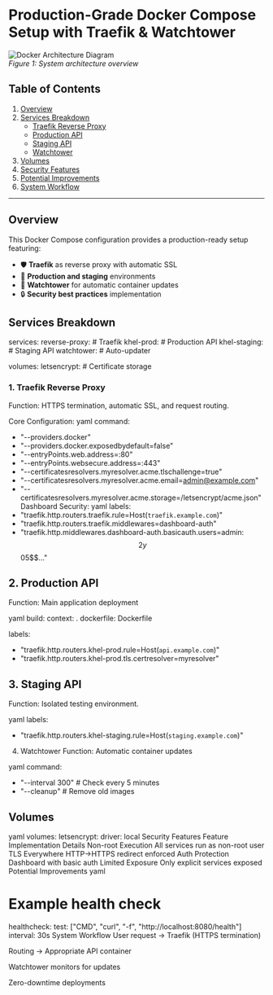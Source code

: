 # Production-Grade Docker Compose Setup with Traefik & Watchtower

![Docker Architecture Diagram](https://example.com/docker-traefik-diagram.png)  
_Figure 1: System architecture overview_

## Table of Contents

1. [Overview](#overview)
2. [Services Breakdown](#services-breakdown)
   - [Traefik Reverse Proxy](#traefik-reverse-proxy)
   - [Production API](#production-api)
   - [Staging API](#staging-api)
   - [Watchtower](#watchtower)
3. [Volumes](#volumes)
4. [Security Features](#security-features)
5. [Potential Improvements](#potential-improvements)
6. [System Workflow](#system-workflow)

---

## Overview <a id="overview"></a>

This Docker Compose configuration provides a production-ready setup featuring:

- 🛡️ **Traefik** as reverse proxy with automatic SSL
- 🚀 **Production and staging** environments
- 🔄 **Watchtower** for automatic container updates
- 🔒 **Security best practices** implementation

## Services Breakdown <a id="services-breakdown"></a>

services:
reverse-proxy: # Traefik
khel-prod: # Production API
khel-staging: # Staging API
watchtower: # Auto-updater

volumes:
letsencrypt: # Certificate storage

### 1. Traefik Reverse Proxy <a id="traefik-reverse-proxy"></a>

Function: HTTPS termination, automatic SSL, and request routing.

Core Configuration:
yaml
command:

- "--providers.docker"
- "--providers.docker.exposedbydefault=false"
- "--entryPoints.web.address=:80"
- "--entryPoints.websecure.address=:443"
- "--certificatesresolvers.myresolver.acme.tlschallenge=true"
- "--certificatesresolvers.myresolver.acme.email=admin@example.com"
- "--certificatesresolvers.myresolver.acme.storage=/letsencrypt/acme.json"
  Dashboard Security:
  yaml
  labels:
- "traefik.http.routers.traefik.rule=Host(`traefik.example.com`)"
- "traefik.http.routers.traefik.middlewares=dashboard-auth"
- "traefik.http.middlewares.dashboard-auth.basicauth.users=admin:$$2y$$05$$..."

## 2. Production API <a id="production-api"></a>

Function: Main application deployment

yaml
build:
context: .
dockerfile: Dockerfile

labels:

- "traefik.http.routers.khel-prod.rule=Host(`api.example.com`)"
- "traefik.http.routers.khel-prod.tls.certresolver=myresolver"

## 3. Staging API <a id="staging-api"></a>

Function: Isolated testing environment.

yaml
labels:

- "traefik.http.routers.khel-staging.rule=Host(`staging.example.com`)"

4. Watchtower <a id="watchtower"></a>
   Function: Automatic container updates

yaml
command:

- "--interval 300" # Check every 5 minutes
- "--cleanup" # Remove old images

## Volumes <a id="volumes"></a>

yaml
volumes:
letsencrypt:
driver: local
Security Features <a id="security-features"></a>
Feature Implementation Details
Non-root Execution All services run as non-root user
TLS Everywhere HTTP→HTTPS redirect enforced
Auth Protection Dashboard with basic auth
Limited Exposure Only explicit services exposed
Potential Improvements <a id="potential-improvements"></a>
yaml

# Example health check

healthcheck:
test: ["CMD", "curl", "-f", "http://localhost:8080/health"]
interval: 30s
System Workflow <a id="system-workflow"></a>
User request → Traefik (HTTPS termination)

Routing → Appropriate API container

Watchtower monitors for updates

Zero-downtime deployments

```

```
